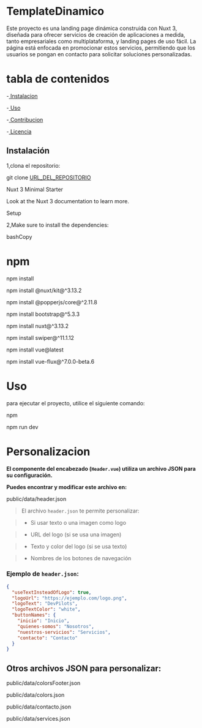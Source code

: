 # TemplateDinamico

  

Este proyecto es una landing page dinámica construida con Nuxt 3, diseñada para ofrecer servicios de creación de aplicaciones a medida, tanto empresariales como multiplataforma, y landing pages de uso fácil. La página está enfocada en promocionar estos servicios, permitiendo que los usuarios se pongan en contacto para solicitar soluciones personalizadas.

  

# tabla de contenidos

-[ Instalacion ](  #instalacion  )

-[ Uso ](  #uso  )

-[ Contribucion ](  #contribución  )

-[ Licencia ](  #licencia  )

  

## Instalación

1,clona el repositorio:

git clone [URL_DEL_REPOSITORIO](https://github.com/brixxdd/TemplateDinamico.git)

  

Nuxt 3 Minimal Starter

Look at the Nuxt 3 documentation to learn more.

Setup

2,Make sure to install the dependencies:

bashCopy

  

# npm

npm install

npm install @nuxt/kit@^3.13.2

npm install @popperjs/core@^2.11.8

npm install bootstrap@^5.3.3

npm install nuxt@^3.13.2

npm install swiper@^11.1.12

npm install vue@latest

npm install vue-flux@^7.0.0-beta.6

# Uso

para ejecutar el proyecto, utilice el siguiente comando:

npm

npm run dev

# Personalizacion

**El componente del encabezado (`Header.vue`) utiliza un archivo JSON para su configuración.**

**Puedes encontrar y modificar este archivo en:**

public/data/header.json

> El archivo `header.json` te permite personalizar:

>  - Si usar texto o una imagen como logo

>  - URL del logo (si se usa una imagen)

>  - Texto y color del logo (si se usa texto)

>  - Nombres de los botones de navegación

  
  



### Ejemplo de `header.json`:
``` json
{
  "useTextInsteadOfLogo": true,
  "logoUrl": "https://ejemplo.com/logo.png",
  "logoText": "DevPilots",
  "logoTextColor": "white",
  "buttonNames": {
    "inicio": "Inicio",
    "quienes-somos": "Nosotros",
    "nuestros-servicios": "Servicios",
    "contacto": "Contacto"
  }
}
```
## Otros archivos JSON para personalizar:
public/data/colorsFooter.json

public/data/colors.json

public/data/contacto.json

public/data/services.json
```